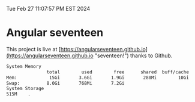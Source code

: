Tue Feb 27 11:07:57 PM EST 2024

# Angular seventeen


This project is live at [https://angularseventeen.github.io](https://angularseventeen.github.io "seventeen!") thanks to Github.

```bash
System Memory
               total        used        free      shared  buff/cache   available
Mem:            15Gi       3.6Gi       1.9Gi       280Mi        10Gi        11Gi
Swap:          8.0Gi       768Mi       7.2Gi
System Storage
515M	.
```
